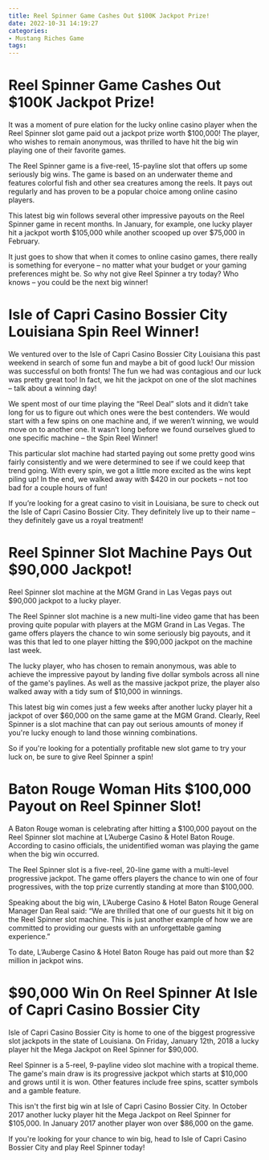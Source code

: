 ```yaml
---
title: Reel Spinner Game Cashes Out $100K Jackpot Prize!
date: 2022-10-31 14:19:27
categories:
- Mustang Riches Game
tags:
---
```



#  Reel Spinner Game Cashes Out $100K Jackpot Prize!

It was a moment of pure elation for the lucky online casino player when the Reel Spinner slot game paid out a jackpot prize worth $100,000! The player, who wishes to remain anonymous, was thrilled to have hit the big win playing one of their favorite games.

The Reel Spinner game is a five-reel, 15-payline slot that offers up some seriously big wins. The game is based on an underwater theme and features colorful fish and other sea creatures among the reels. It pays out regularly and has proven to be a popular choice among online casino players.

This latest big win follows several other impressive payouts on the Reel Spinner game in recent months. In January, for example, one lucky player hit a jackpot worth $105,000 while another scooped up over $75,000 in February.

It just goes to show that when it comes to online casino games, there really is something for everyone – no matter what your budget or your gaming preferences might be. So why not give Reel Spinner a try today? Who knows – you could be the next big winner!

#  Isle of Capri Casino Bossier City Louisiana Spin Reel Winner!

We ventured over to the Isle of Capri Casino Bossier City Louisiana this past weekend in search of some fun and maybe a bit of good luck! Our mission was successful on both fronts! The fun we had was contagious and our luck was pretty great too! In fact, we hit the jackpot on one of the slot machines – talk about a winning day!

We spent most of our time playing the “Reel Deal” slots and it didn’t take long for us to figure out which ones were the best contenders. We would start with a few spins on one machine and, if we weren’t winning, we would move on to another one. It wasn’t long before we found ourselves glued to one specific machine – the Spin Reel Winner!

This particular slot machine had started paying out some pretty good wins fairly consistently and we were determined to see if we could keep that trend going. With every spin, we got a little more excited as the wins kept piling up! In the end, we walked away with $420 in our pockets – not too bad for a couple hours of fun!

If you’re looking for a great casino to visit in Louisiana, be sure to check out the Isle of Capri Casino Bossier City. They definitely live up to their name – they definitely gave us a royal treatment!

#  Reel Spinner Slot Machine Pays Out $90,000 Jackpot!

Reel Spinner slot machine at the MGM Grand in Las Vegas pays out $90,000 jackpot to a lucky player.

The Reel Spinner slot machine is a new multi-line video game that has been proving quite popular with players at the MGM Grand in Las Vegas. The game offers players the chance to win some seriously big payouts, and it was this that led to one player hitting the $90,000 jackpot on the machine last week.

The lucky player, who has chosen to remain anonymous, was able to achieve the impressive payout by landing five dollar symbols across all nine of the game's paylines. As well as the massive jackpot prize, the player also walked away with a tidy sum of $10,000 in winnings.

This latest big win comes just a few weeks after another lucky player hit a jackpot of over $60,000 on the same game at the MGM Grand. Clearly, Reel Spinner is a slot machine that can pay out serious amounts of money if you're lucky enough to land those winning combinations.

So if you're looking for a potentially profitable new slot game to try your luck on, be sure to give Reel Spinner a spin!

#  Baton Rouge Woman Hits $100,000 Payout on Reel Spinner Slot!

A Baton Rouge woman is celebrating after hitting a $100,000 payout on the Reel Spinner slot machine at L’Auberge Casino & Hotel Baton Rouge. According to casino officials, the unidentified woman was playing the game when the big win occurred.

The Reel Spinner slot is a five-reel, 20-line game with a multi-level progressive jackpot. The game offers players the chance to win one of four progressives, with the top prize currently standing at more than $100,000.

Speaking about the big win, L’Auberge Casino & Hotel Baton Rouge General Manager Dan Real said: “We are thrilled that one of our guests hit it big on the Reel Spinner slot machine. This is just another example of how we are committed to providing our guests with an unforgettable gaming experience.”

To date, L’Auberge Casino & Hotel Baton Rouge has paid out more than $2 million in jackpot wins.

#  $90,000 Win On Reel Spinner At Isle of Capri Casino Bossier City

Isle of Capri Casino Bossier City is home to one of the biggest progressive slot jackpots in the state of Louisiana. On Friday, January 12th, 2018 a lucky player hit the Mega Jackpot on Reel Spinner for $90,000.

Reel Spinner is a 5-reel, 9-payline video slot machine with a tropical theme. The game's main draw is its progressive jackpot which starts at $10,000 and grows until it is won. Other features include free spins, scatter symbols and a gamble feature.

This isn't the first big win at Isle of Capri Casino Bossier City. In October 2017 another lucky player hit the Mega Jackpot on Reel Spinner for $105,000. In January 2017 another player won over $86,000 on the game.

If you're looking for your chance to win big, head to Isle of Capri Casino Bossier City and play Reel Spinner today!